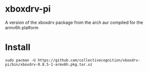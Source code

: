 xboxdrv-pi
==========

A version of the xboxdrv package from the arch aur compiled for the armv6h platform

Install
=======

	sudo pacman -U https://github.com/collectivecognition/xboxdrv-pi/bin/xboxdrv-0.8.5-1-armv6h.pkg.tar.xz
